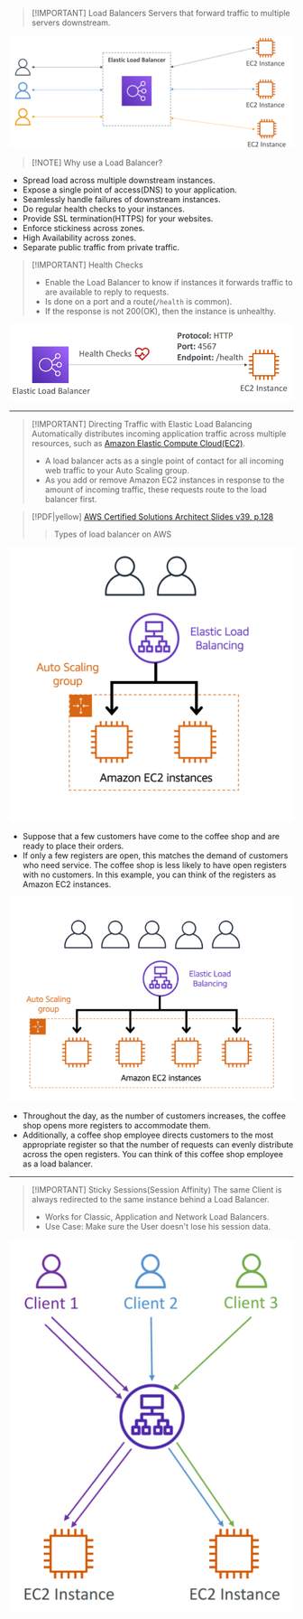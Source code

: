 
> [!IMPORTANT] Load Balancers
> Servers that forward traffic to multiple servers downstream.

![](AWS/AWS%20Solutions%20Architect%20Associate%20Certification%20SAA-C03/img/Pasted%20image%2020241202103316.png)


> [!NOTE] Why use a Load Balancer?
- Spread load across multiple downstream instances.
- Expose a single point of access(DNS) to your application.
- Seamlessly handle failures of downstream instances.
- Do regular health checks to your instances.
- Provide SSL termination(HTTPS) for your websites.
- Enforce stickiness across zones.
- High Availability across zones.
- Separate public traffic from private traffic.


> [!IMPORTANT] Health Checks
> - Enable the Load Balancer to know if instances it forwards traffic to are available to reply to requests.
> - Is done on a port and a route(`/health` is common).
> - If the response is not 200(OK), then the instance is unhealthy.

![](AWS/AWS%20Solutions%20Architect%20Associate%20Certification%20SAA-C03/img/Pasted%20image%2020241202104321.png)


---

> [!IMPORTANT] Directing Traffic with Elastic Load Balancing
> Automatically distributes incoming application traffic across multiple resources, such as [Amazon Elastic Compute Cloud(EC2)](AWS/Cloud%20Practitioner%20(CLF-C02)/02-Compute%20in%20the%20Cloud/01-Amazon%20Elastic%20Compute%20Cloud(EC2).md).
> - A load balancer acts as a single point of contact for all incoming web traffic to your Auto Scaling group.
> - As you add or remove Amazon EC2 instances in response to the amount of incoming traffic, these requests route to the load balancer first.

> [!PDF|yellow] [AWS Certified Solutions Architect Slides v39, p.128](AWS/AWS%20Solutions%20Architect%20Associate%20Certification%20SAA-C03/AWS%20Certified%20Solutions%20Architect%20Slides%20v39.pdf#page=128&selection=8,0,8,29&color=yellow)
> > Types of load balancer on AWS
> 
> 

![elastic_load_balancing_example](../img/elastic_load_balancing_example.png)

- Suppose that a few customers have come to the coffee shop and are ready to place their orders. 
- If only a few registers are open, this matches the demand of customers who need service. The coffee shop is less likely to have open registers with no customers. In this example, you can think of the registers as Amazon EC2 instances.


![elb_example_two](../img/elb_example_two.png)

- Throughout the day, as the number of customers increases, the coffee shop opens more registers to accommodate them. 
- Additionally, a coffee shop employee directs customers to the most appropriate register so that the number of requests can evenly distribute across the open registers. You can think of this coffee shop employee as a load balancer.

---


> [!IMPORTANT] Sticky Sessions(Session Affinity)
> The same Client is always redirected to the same instance behind a Load Balancer.
> - Works for Classic, Application and Network Load Balancers.
> - Use Case: Make sure the User doesn't lose his session data.

![](AWS/AWS%20Solutions%20Architect%20Associate%20Certification%20SAA-C03/img/Pasted%20image%2020241202122300.png)